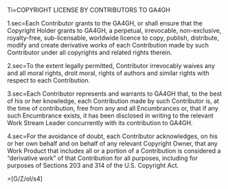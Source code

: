 Ti=COPYRIGHT LICENSE BY CONTRIBUTORS TO GA4GH

1.sec=Each Contributor grants to the GA4GH, or shall ensure that the Copyright Holder grants to GA4GH, a perpetual, irrevocable, non-exclusive, royalty-free, sub-licensable, worldwide licence to copy, publish, distribute, modify and create derivative works of each Contribution made by such Contributor under all copyrights and related rights therein.

2.sec=To the extent legally permitted, Contributor irrevocably waives any and all moral rights, droit moral, rights of authors and similar rights with respect to each Contribution.

3.sec=Each Contributor represents and warrants to GA4GH that, to the best of his or her knowledge, each Contribution made by such Contributor is, at the time of contribution, free from any and all Encumbrances or, that if any such Encumbrance exists, it has been disclosed in writing to the relevant Work Stream Leader concurrently with its contribution to GA4GH. 

4.sec=For the avoidance of doubt, each Contributor acknowledges, on his or her own behalf and on behalf of any relevant Copyright Owner, that any Work Product that includes all or a portion of a Contribution is considered a “derivative work” of that Contribution for all purposes, including for purposes of Sections 203 and 314 of the U.S. Copyright Act.

=[G/Z/ol/s4]
